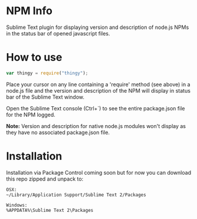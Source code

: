 NPM Info
========

Sublime Text plugin for displaying version and description of node.js NPMs in the status bar of opened javascript files.

How to use
========
```javascript
var thingy = require("thingy");
```
Place your cursor on any line containing a 'require' method (see above) in a node.js file and the version and description of the NPM will display in status bar of the Sublime Text window.

Open the Sublime Text console (Ctrl+`) to see the entire package.json file for the NPM logged.

**Note:** Version and description for native node.js modules won't display as they have no associated package.json file.

Installation
========
Installation via Package Control coming soon but for now you can download this repo zipped and unpack to:
```
OSX:
~/Library/Application Support/Sublime Text 2/Packages
```
```
Windows:
%APPDATA%\Sublime Text 2\Packages
```
